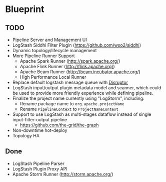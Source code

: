 Blueprint
=========

TODO
----
* Pipeline Server and Management UI
* LogStash Siddhi Filter Plugin (https://github.com/wso2/siddhi) 
* Dynamic topology/lifecycle management 
* More Pipeline Runner Support
    * Apache Spark Runner (http://spark.apache.org/)
    * Apache Flink Runner (http://flink.apache.org/)
    * Apache Beam Runner (http://beam.incubator.apache.org/)
    * High Performance Local Runner
* Replace default logstash message queue with [Disruptor](https://github.com/LMAX-Exchange/disruptor)
* LogStash input/output plugin metadata model and scanner, which could be used to provide more friendly experience while defining pipeline.
* Finalize the project name currently using "LogStorm", including:
    * Rename package name to `org.apache.projectName`
    * Rename `PipelineContext` to `ProjectNameContext`
* Support to use LogStash as multi-stages dataflow instead of single input-filter-output pipeline
    * https://github.com/the-grid/the-graph
* Non-downtime hot-deploy
* Topology HA

Done
----
* LogStash Pipeline Parser
* LogStash Plugin Proxy API
* Apache Storm Runner (http://storm.apache.org/)
